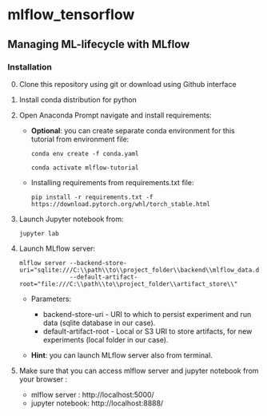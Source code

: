 # mlflow_tensorflow

## Managing ML-lifecycle with MLflow


### Installation 

0. Clone this repository using git or download using Github interface

1. Install conda distribution for python 

2. Open Anaconda Prompt navigate and install requirements: 
    
    - **Optional**: you can create separate conda environment for this tutorial from environment file: 
        ```
        conda env create -f conda.yaml
        ```
        ```
        conda activate mlflow-tutorial
        ```
    - Installing requirements from requirements.txt file:
        ```
        pip install -r requirements.txt -f https://download.pytorch.org/whl/torch_stable.html
        ```
3. Launch Jupyter notebook from:
    ```
    jupyter lab
    ```
    
4. Launch MLflow server:
    ```
    mlflow server --backend-store-uri="sqlite:///C:\\path\\to\\project_folder\\backend\\mlflow_data.db" 
                  --default-artifact-root="file:///C:\\path\\to\\project_folder\\artifact_store\\"
    ```
    - Parameters:
        - backend-store-uri - URI to which to persist experiment and run data (sqlite database in our case).
        - default-artifact-root - Local or S3 URI to store artifacts, for new experiments (local folder in our case). 
    
    - **Hint**: you can launch MLflow server also from terminal. 
    
5. Make sure that you can access mlflow server and jupyter notebook from your browser :
    - mlflow server   : http://localhost:5000/
    - jupyter notebook: http://localhost:8888/ 

